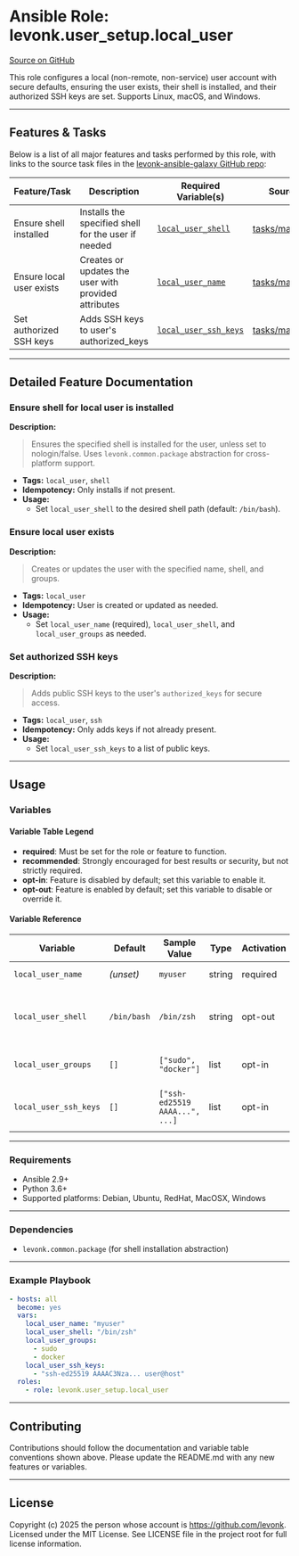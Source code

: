 # Ansible Role: levonk.user_setup.local_user

[Source on GitHub](https://github.com/levonk/levonk-ansible-galaxy/tree/main/levonk/user_setup/roles/local_user)

This role configures a local (non-remote, non-service) user account with secure defaults, ensuring the user exists, their shell is installed, and their authorized SSH keys are set. Supports Linux, macOS, and Windows.

---

## Features & Tasks

Below is a list of all major features and tasks performed by this role, with links to the source task files in the [levonk-ansible-galaxy GitHub repo](https://github.com/levonk/levonk-ansible-galaxy/tree/main/levonk/user_setup/roles/local_user/tasks):

| Feature/Task                  | Description                                              | Required Variable(s)                        | Source |
|-------------------------------|---------------------------------------------------------|---------------------------------------------|--------|
| Ensure shell installed        | Installs the specified shell for the user if needed      | [`local_user_shell`](#local_user_shell)     | [tasks/main.yml](tasks/main.yml) |
| Ensure local user exists      | Creates or updates the user with provided attributes     | [`local_user_name`](#local_user_name)       | [tasks/main.yml](tasks/main.yml) |
| Set authorized SSH keys       | Adds SSH keys to user's authorized_keys                  | [`local_user_ssh_keys`](#local_user_ssh_keys) | [tasks/main.yml](tasks/main.yml) |

---

## Detailed Feature Documentation

### Ensure shell for local user is installed
**Description:**
> Ensures the specified shell is installed for the user, unless set to nologin/false. Uses `levonk.common.package` abstraction for cross-platform support.
- **Tags:** `local_user`, `shell`
- **Idempotency:** Only installs if not present.
- **Usage:**
  - Set `local_user_shell` to the desired shell path (default: `/bin/bash`).

### Ensure local user exists
**Description:**
> Creates or updates the user with the specified name, shell, and groups.
- **Tags:** `local_user`
- **Idempotency:** User is created or updated as needed.
- **Usage:**
  - Set `local_user_name` (required), `local_user_shell`, and `local_user_groups` as needed.

### Set authorized SSH keys
**Description:**
> Adds public SSH keys to the user's `authorized_keys` for secure access.
- **Tags:** `local_user`, `ssh`
- **Idempotency:** Only adds keys if not already present.
- **Usage:**
  - Set `local_user_ssh_keys` to a list of public keys.

---

## Usage

### Variables

#### Variable Table Legend
- **required**: Must be set for the role or feature to function.
- **recommended**: Strongly encouraged for best results or security, but not strictly required.
- **opt-in**: Feature is disabled by default; set this variable to enable it.
- **opt-out**: Feature is enabled by default; set this variable to disable or override it.

#### Variable Reference

| Variable                        | Default        | Sample Value                    | Type   | Activation | Purpose                                    | Used In |
|----------------------------------|---------------|---------------------------------|--------|------------|--------------------------------------------|---------|
| <a name="local_user_name"></a>`local_user_name`         | *(unset)*      | `myuser`                          | string | required   | Username to create/manage                  | [tasks/main.yml](tasks/main.yml) |
| <a name="local_user_shell"></a>`local_user_shell`       | `/bin/bash`    | `/bin/zsh`                         | string | opt-out    | Shell for the user (set to nologin/false to disable login) | [tasks/main.yml](tasks/main.yml) |
| <a name="local_user_groups"></a>`local_user_groups`     | `[]`           | `["sudo", "docker"]`             | list   | opt-in     | Additional groups for the user             | [tasks/main.yml](tasks/main.yml) |
| <a name="local_user_ssh_keys"></a>`local_user_ssh_keys` | `[]`           | `["ssh-ed25519 AAAA...", ...]`    | list   | opt-in     | SSH public keys to authorize for the user  | [tasks/main.yml](tasks/main.yml) |

---

### Requirements
- Ansible 2.9+
- Python 3.6+
- Supported platforms: Debian, Ubuntu, RedHat, MacOSX, Windows

---

### Dependencies
- `levonk.common.package` (for shell installation abstraction)

---

### Example Playbook
```yaml
- hosts: all
  become: yes
  vars:
    local_user_name: "myuser"
    local_user_shell: "/bin/zsh"
    local_user_groups:
      - sudo
      - docker
    local_user_ssh_keys:
      - "ssh-ed25519 AAAAC3Nza... user@host"
  roles:
    - role: levonk.user_setup.local_user
```

---

## Contributing
Contributions should follow the documentation and variable table conventions shown above. Please update the README.md with any new features or variables.

---

## License
Copyright (c) 2025 the person whose account is https://github.com/levonk. Licensed under the MIT License. See LICENSE file in the project root for full license information.
